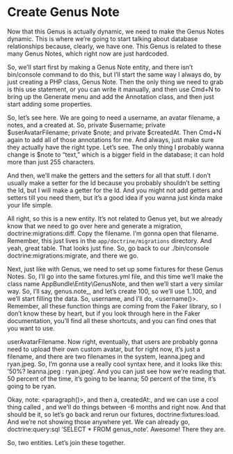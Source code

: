 # Create Genus Note

Now that this Genus is actually dynamic, we need to make the Genus Notes dynamic.  This is where we’re going to start talking about database relationships because, clearly, we have one.  This Genus is related to these many Genus Notes, which right now are just hardcoded.

So, we’ll start first by making a Genus Note entity, and there isn’t bin/console command to do this, but I’ll start the same way I always do, by just creating a PHP class, Genus Note.  Then the only thing we need to grab is this use statement, or you can write it manually, and then use Cmd+N to bring up the Generate menu and add the Annotation class, and then just start adding some properties.

So, let’s see here. We are going to need a username, an avatar filename, a notes, and a created at.  So, private $username; private $userAvatarFilename; private $note; and private $createdAt.  Then Cmd+N again to add all of those annotations for me.  And always, just make sure they actually have the right type.  Let’s see.  The only thing I probably wanna change is $note to “text,” which is a bigger field in the database; it can hold more than just 255 characters.

And then, we’ll make the getters and the setters for all that stuff.  I don’t usually make a setter for the Id because you probably shouldn’t be setting the Id, but I will make a getter for the Id.  And you might not add getters and setters till you need them, but it’s a good idea if you wanna just kinda make your life simple.

All right, so this is a new entity.  It’s not related to Genus yet, but we already know that we need to go over here and generate a migration, doctrine:migrations:diff.  Copy the filename.  I’m gonna open that filename.  Remember, this just lives in the `app/doctrine/migrations` directory.  And yeah, great table.  That looks just fine.  So, go back to our ./bin/console doctrine:migrations:migrate, and there we go.

Next, just like with Genus, we need to set up some fixtures for these Genus Notes.  So, I’ll go into the same fixtures.yml file, and this time we’ll make the class name AppBundle\Entity\GenusNote, and then we’ll start a very similar way.  So, I’ll say, genus.note_, and let’s create 100, so we’ll use 1..100, and we’ll start filling the data.  So, username, and I’ll do, <username()>.  Remember, all these function things are coming from the Faker library, so I don’t know these by heart, but if you look through here in the Faker documentation, you’ll find all these shortcuts, and you can find ones that you want to use.

userAvatarFilename.  Now right, eventually, that users are probably gonna need to upload their own custom avatar, but for right now, it’s just a filename, and there are two filenames in the system, leanna.jpeg and ryan.jpeg.  So, I’m gonna use a really cool syntax here, and it looks like this: ‘50%? leanna.jpeg : ryan.jpeg’.  And you can just see how we’re reading that.  50 percent of the time, it’s going to be leanna; 50 percent of the time, it’s going to be ryan.

Okay, note: <paragraph()>, and then a, createdAt:, and we can use a cool thing called <dateTimeBetween>, and we’ll do things between -6 months and right now. And that should be it, so let’s go back and rerun our fixtures, doctrine:fixtures:load.  And we’re not showing those anywhere yet.  We can already go, doctrine:query:sql ‘SELECT * FROM genus_note’.  Awesome!  There they are.

So, two entities.  Let’s join these together.
